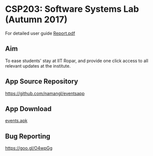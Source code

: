 # CSP203: Software Systems Lab (Autumn 2017)

For detailed user guide <a href="6. Project Report (25 April 2017)/Report.pdf">Report.pdf</a>

Aim
---
To ease students' stay at IIT Ropar, and provide one click access to all relevant updates at the institute.

App Source Repository
--------------
https://github.com/namangl/eventsapp

App Download
------------
<a href="events.apk">events.apk</a>


Bug Reporting
-------------
https://goo.gl/O4wpGg


